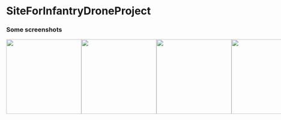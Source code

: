 # SiteForInfantryDroneProject


### Some screenshots

<div style="display: flex;">
  <img style="width: 200px;" src="https://github.com/SamanuelAdmin/SiteForInfantryDroneProject/assets/68198268/d1b0034f-ad6a-4ac0-bd1d-4f39972d8b1f">
  <img style="width: 200px;" src="https://github.com/SamanuelAdmin/SiteForInfantryDroneProject/assets/68198268/9a5f95d1-8290-43ac-bd83-84bd432010be">
  <img style="width: 200px;" src="https://github.com/SamanuelAdmin/SiteForInfantryDroneProject/assets/68198268/c3da8280-80e2-4480-a2c8-2117e0373d03">
  <img style="width: 200px;" src="https://github.com/SamanuelAdmin/SiteForInfantryDroneProject/assets/68198268/31b641d8-3248-40bb-aea7-c150d6bbf83a">
</div>
